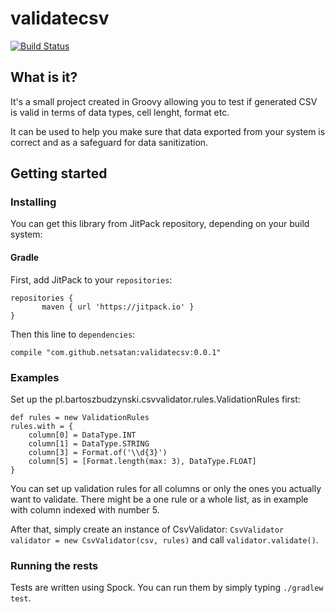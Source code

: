 # validatecsv
[![Build Status](https://travis-ci.com/netsatan/validatecsv.svg?branch=master)](https://travis-ci.com/netsatan/validatecsv)
## What is it? 
It's a small project created in Groovy allowing you to test if generated CSV is valid in terms of data types, cell lenght, format etc. 

It can be used to help you make sure that data exported from your system is correct and as a safeguard for data 
sanitization.

## Getting started
### Installing
You can get this library from JitPack repository, depending on your build system:
#### Gradle
First, add JitPack to your `repositories`: 
```
repositories {
       maven { url 'https://jitpack.io' }
}
```

Then this line to `dependencies`:
```
compile "com.github.netsatan:validatecsv:0.0.1"
``` 

### Examples
Set up the pl.bartoszbudzynski.csvvalidator.rules.ValidationRules first:
```
def rules = new ValidationRules
rules.with = { 
    column[0] = DataType.INT
    column[1] = DataType.STRING
    column[3] = Format.of('\\d{3}')
    column[5] = [Format.length(max: 3), DataType.FLOAT]
}
```

You can set up validation rules for all columns or only the ones you actually want to validate.
There might be a one rule or a whole list, as in example with column indexed with number 5.

After that, simply create an instance of CsvValidator: `CsvValidator validator = new CsvValidator(csv, rules)` and call `validator.validate()`.

### Running the rests
Tests are written using Spock. You can run them by simply typing
```./gradlew test```.

